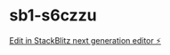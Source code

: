 # sb1-s6czzu

[Edit in StackBlitz next generation editor ⚡️](https://stackblitz.com/~/github.com/weiqingbo/sb1-s6czzu)